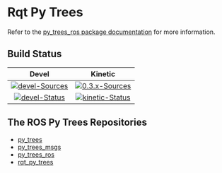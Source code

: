 # Rqt Py Trees

Refer to the [py_trees_ros package documentation](https://stonier.github.io/py_trees_ros/) for more information.

## Build Status

| Devel | Kinetic |
|:---:|:---:|
| [![devel-Sources][devel-sources-image]][devel-sources] | [![0.3.x-Sources][0.3.x-sources-image]][0.3.x-sources] |
| [![devel-Status][devel-build-status-image]][devel-build-status] | [![kinetic-Status][kinetic-build-status-image]][kinetic-build-status] | |

[devel-sources-image]: http://img.shields.io/badge/sources-devel-blue.svg?style=plastic
[devel-sources]: https://github.com/stonier/rqt_py_trees/tree/devel
[0.3.x-sources-image]: http://img.shields.io/badge/sources-0.3.x--kinetic-blue.svg?style=plastic
[0.3.x-sources]: https://github.com/stonier/rqt_py_trees/tree/release/0.3-kinetic

[devel-build-status-image]: http://build.ros.org/job/Kdev__rqt_py_trees__ubuntu_xenial_amd64/badge/icon?style=plastic
[devel-build-status]: http://build.ros.org/job/Kdev__rqt_py_trees__ubuntu_xenial_amd64                     
[kinetic-build-status-image]: http://build.ros.org/job/Kbin_uX64__rqt_py_trees__ubuntu_xenial_amd64__binary/badge/icon?style=plastic
[kinetic-build-status]: http://build.ros.org/job/Kbin_uX64__rqt_py_trees__ubuntu_xenial_amd64__binary

## The ROS Py Trees Repositories

* [py_trees](https://github.com/stonier/py_trees)
* [py_trees_msgs](https://github.com/stonier/py_trees_msgs)
* [py_trees_ros](https://github.com/stonier/py_trees_ros)
* [rqt_py_trees](https://github.com/stonier/rqt_py_trees)

